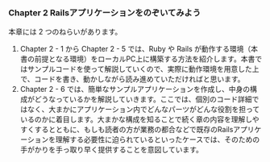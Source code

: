 ### Chapter 2 Railsアプリケーションをのぞいてみよう

本章には 2 つのねらいがあります。

1. Chapter 2 - 1 から Chapter 2 - 5 では、Ruby や Rails が動作する環境（本書の前提となる環境）をローカルPC上に構築する方法を紹介します。本書ではサンプルコードを使って解説していくので、実際に動作環境を用意した上で、コードを書き、動かしながら読み進めていただければと思います。
2. Chapter 2 - 6 では、簡単なサンプルアプリケーションを作成し、中身の構成がどうなっているかを解説していきます。ここでは、個別のコード詳細ではなく、大まかにアプリケーション内でどんなパーツがどんな役割を担っているのかに着目します。大まかな構成を知ることで続く章の内容を理解しやすくするとともに、もしも読者の方が業務の都合などで既存のRailsアプリケーションを理解する必要性に迫られているといったケースでは、そのための手がかりを手っ取り早く提供することを意図しています。
